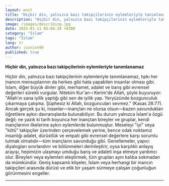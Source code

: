 ```yaml
---
layout: post
title: "Hiçbir din, yalnızca bazı takipçilerinin eylemleriyle tanımlanamaz"
description: "Hiçbir din, yalnızca bazı takipçilerinin eylemleriyle tanımlanamaz, tıpkı her inancın mensuplarının da herkes gibi hata yapabilen insanlar olması gibi."
image: /images/describing.jpg
date: 2025-01-11 05:04:34 +0300
category: "Islam" 
tags: "Islam" 
lang: tr
author: isunion99
published: true
---
```


**Hiçbir din, yalnızca bazı takipçilerinin eylemleriyle tanımlanamaz**

Hiçbir din, yalnızca bazı takipçilerinin eylemleriyle tanımlanamaz, tıpkı her inancın mensuplarının da herkes gibi hata yapabilen insanlar olması gibi. İslam, diğer büyük dinler gibi, merhamet, adalet ve barış gibi evrensel değerleri sürekli vurgular. Nitekim Kur'an-ı Kerim'de Allah, şöyle buyuruyor: "Allah'ın sana iyilik yaptığı gibi sen de iyilik yap. Yeryüzünde bozgunculuk çıkarmaya çalışma. Şüphesiz ki Allah, bozguncuları sevmez." (Kasas 28:77). Ancak gerçek şu ki, insanlar—inançları ne olursa olsun—bazen savundukları öğretilere aykırı davranışlarda bulunabiliyor. Bu durum yalnızca İslam'a özgü değil; ne yazık ki tarih boyunca her inançtan bireyler ve gruplar, kendi inançlarının ilkelerine aykırı eylemlerde bulunmuştur. Meseleyi "iyi" veya "kötü" takipçiler üzerinden çerçevelemek yerine, bence odak noktamız insanlığı adalet, dürüstlük ve empati gibi evrensel değerlere karşı sorumlu tutmak olmalıdır—tüm inançların savunduğu gibi. Genellemeler, yapıcı diyalogları sınırlandırır ve bölünmeleri derinleştirir, oysa karşılıklı anlayış arayışı, hepimizin ulaşmayı umduğu barış ve adaleti inşa etmeye yardımcı olur. Bireyleri veya eylemleri eleştirmek, tüm grupları aynı kalıba sokmadan da mümkündür. Geniş kapsamlı klişeler, İslam veya herhangi bir inancın takipçileri arasında dürüst ve etik bir yaşam sürmeye çalışan çoğunluğun görünmesini engeller.

---